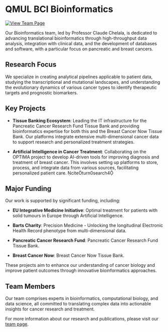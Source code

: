 # QMUL BCI Bioinformatics
[![View Team Page](https://img.shields.io/badge/View%20Team%20Page-%230A66C2?style=for-the-badge&logo=google-chrome&logoColor=white)](https://www.bci.qmul.ac.uk/staff/professor-claude-chelala/)

Our Bioinformatics team, led by Professor Claude Chelala, is dedicated to advancing translational bioinformatics through high-throughput data analysis, integration with clinical data, and the development of databases and software, with a particular focus on pancreatic and breast cancers.

## **Research Focus**

We specialize in creating analytical pipelines applicable to patient data, studying the transcriptional and mutational landscapes, and understanding the evolutionary dynamics of various cancer types to identify therapeutic targets and prognostic biomarkers.

## **Key Projects**

- **Tissue Banking Ecosystem**: Leading the IT infrastructure for the Pancreatic Cancer Research Fund Tissue Bank and providing bioinformatics expertise for both this and the Breast Cancer Now Tissue Bank. Our platforms integrate extensive multi-dimensional cancer data to support research and personalized treatment strategies.

- **Artificial Intelligence in Cancer Treatment**: Collaborating on the OPTIMA project to develop AI-driven tools for improving diagnosis and treatment of breast cancer. This involves setting up platforms to store, process, and integrate data from various sources, facilitating personalized patient care. citeturn0search4

## **Major Funding**

Our work is supported by significant funding, including:

- **EU Integrative Medicine Initiative**: Optimal treatment for patients with solid tumours in Europe through Artificial Intelligence.

- **Barts Charity**: Precision Medicine - Unlocking the longitudinal Electronic Health Record phenotype from multi-dimensional data.

- **Pancreatic Cancer Research Fund**: Pancreatic Cancer Research Fund Tissue Bank.

- **Breast Cancer Now**: Breast Cancer Now Tissue Bank.

These projects aim to enhance our understanding of cancer biology and improve patient outcomes through innovative bioinformatics approaches.

## **Team Members**

Our team comprises experts in bioinformatics, computational biology, and data science, all committed to translating complex data into actionable insights for cancer research and treatment.

For more information about our research and publications, please visit our [team page](https://www.bci.qmul.ac.uk/staff/professor-claude-chelala/). 
